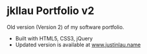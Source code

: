 # jkllau Portfolio v2
Old version (Version 2) of my software portfolio. 
- Built with HTML5, CSS3, jQuery
- Updated version is available at www.justinlau.name
